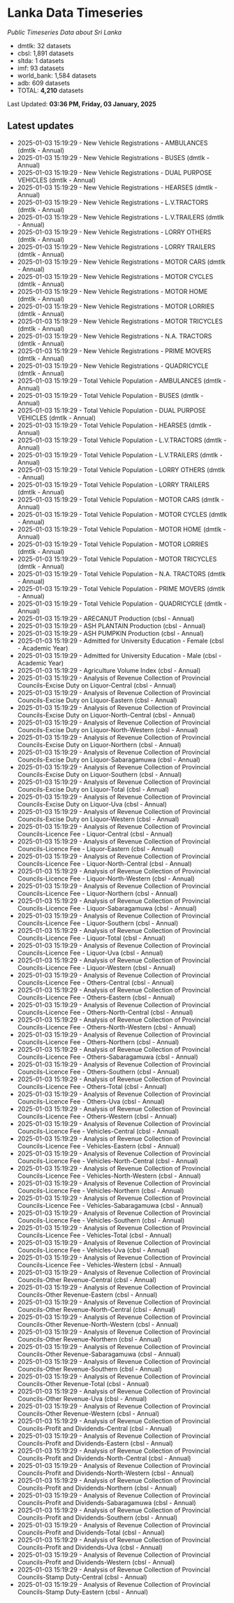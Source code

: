 # Lanka Data Timeseries
*Public Timeseries Data about Sri Lanka*

* dmtlk: 32 datasets
* cbsl: 1,891 datasets
* sltda: 1 datasets
* imf: 93 datasets
* world_bank: 1,584 datasets
* adb: 609 datasets
* TOTAL: **4,210** datasets

Last Updated: **03:36 PM, Friday, 03 January, 2025**

## Latest updates

* 2025-01-03 15:19:29 - New Vehicle Registrations - AMBULANCES (dmtlk - Annual)
* 2025-01-03 15:19:29 - New Vehicle Registrations - BUSES (dmtlk - Annual)
* 2025-01-03 15:19:29 - New Vehicle Registrations - DUAL PURPOSE VEHICLES (dmtlk - Annual)
* 2025-01-03 15:19:29 - New Vehicle Registrations - HEARSES (dmtlk - Annual)
* 2025-01-03 15:19:29 - New Vehicle Registrations - L.V.TRACTORS (dmtlk - Annual)
* 2025-01-03 15:19:29 - New Vehicle Registrations - L.V.TRAILERS (dmtlk - Annual)
* 2025-01-03 15:19:29 - New Vehicle Registrations - LORRY OTHERS (dmtlk - Annual)
* 2025-01-03 15:19:29 - New Vehicle Registrations - LORRY TRAILERS (dmtlk - Annual)
* 2025-01-03 15:19:29 - New Vehicle Registrations - MOTOR CARS (dmtlk - Annual)
* 2025-01-03 15:19:29 - New Vehicle Registrations - MOTOR CYCLES (dmtlk - Annual)
* 2025-01-03 15:19:29 - New Vehicle Registrations - MOTOR HOME (dmtlk - Annual)
* 2025-01-03 15:19:29 - New Vehicle Registrations - MOTOR LORRIES (dmtlk - Annual)
* 2025-01-03 15:19:29 - New Vehicle Registrations - MOTOR TRICYCLES (dmtlk - Annual)
* 2025-01-03 15:19:29 - New Vehicle Registrations - N.A. TRACTORS (dmtlk - Annual)
* 2025-01-03 15:19:29 - New Vehicle Registrations - PRIME MOVERS (dmtlk - Annual)
* 2025-01-03 15:19:29 - New Vehicle Registrations - QUADRICYCLE (dmtlk - Annual)
* 2025-01-03 15:19:29 - Total Vehicle Population - AMBULANCES (dmtlk - Annual)
* 2025-01-03 15:19:29 - Total Vehicle Population - BUSES (dmtlk - Annual)
* 2025-01-03 15:19:29 - Total Vehicle Population - DUAL PURPOSE VEHICLES (dmtlk - Annual)
* 2025-01-03 15:19:29 - Total Vehicle Population - HEARSES (dmtlk - Annual)
* 2025-01-03 15:19:29 - Total Vehicle Population - L.V.TRACTORS (dmtlk - Annual)
* 2025-01-03 15:19:29 - Total Vehicle Population - L.V.TRAILERS (dmtlk - Annual)
* 2025-01-03 15:19:29 - Total Vehicle Population - LORRY OTHERS (dmtlk - Annual)
* 2025-01-03 15:19:29 - Total Vehicle Population - LORRY TRAILERS (dmtlk - Annual)
* 2025-01-03 15:19:29 - Total Vehicle Population - MOTOR CARS (dmtlk - Annual)
* 2025-01-03 15:19:29 - Total Vehicle Population - MOTOR CYCLES (dmtlk - Annual)
* 2025-01-03 15:19:29 - Total Vehicle Population - MOTOR HOME (dmtlk - Annual)
* 2025-01-03 15:19:29 - Total Vehicle Population - MOTOR LORRIES (dmtlk - Annual)
* 2025-01-03 15:19:29 - Total Vehicle Population - MOTOR TRICYCLES (dmtlk - Annual)
* 2025-01-03 15:19:29 - Total Vehicle Population - N.A. TRACTORS (dmtlk - Annual)
* 2025-01-03 15:19:29 - Total Vehicle Population - PRIME MOVERS (dmtlk - Annual)
* 2025-01-03 15:19:29 - Total Vehicle Population - QUADRICYCLE (dmtlk - Annual)
* 2025-01-03 15:19:29 - ARECANUT Production (cbsl - Annual)
* 2025-01-03 15:19:29 - ASH PLANTAIN Production (cbsl - Annual)
* 2025-01-03 15:19:29 - ASH PUMPKIN Production (cbsl - Annual)
* 2025-01-03 15:19:29 - Admitted for University Education - Female (cbsl - Academic Year)
* 2025-01-03 15:19:29 - Admitted for University Education - Male (cbsl - Academic Year)
* 2025-01-03 15:19:29 - Agriculture Volume Index (cbsl - Annual)
* 2025-01-03 15:19:29 - Analysis of Revenue Collection of Provincial Councils-Excise Duty on Liquor-Central (cbsl - Annual)
* 2025-01-03 15:19:29 - Analysis of Revenue Collection of Provincial Councils-Excise Duty on Liquor-Eastern (cbsl - Annual)
* 2025-01-03 15:19:29 - Analysis of Revenue Collection of Provincial Councils-Excise Duty on Liquor-North-Central (cbsl - Annual)
* 2025-01-03 15:19:29 - Analysis of Revenue Collection of Provincial Councils-Excise Duty on Liquor-North-Western (cbsl - Annual)
* 2025-01-03 15:19:29 - Analysis of Revenue Collection of Provincial Councils-Excise Duty on Liquor-Northern (cbsl - Annual)
* 2025-01-03 15:19:29 - Analysis of Revenue Collection of Provincial Councils-Excise Duty on Liquor-Sabaragamuwa (cbsl - Annual)
* 2025-01-03 15:19:29 - Analysis of Revenue Collection of Provincial Councils-Excise Duty on Liquor-Southern (cbsl - Annual)
* 2025-01-03 15:19:29 - Analysis of Revenue Collection of Provincial Councils-Excise Duty on Liquor-Total (cbsl - Annual)
* 2025-01-03 15:19:29 - Analysis of Revenue Collection of Provincial Councils-Excise Duty on Liquor-Uva (cbsl - Annual)
* 2025-01-03 15:19:29 - Analysis of Revenue Collection of Provincial Councils-Excise Duty on Liquor-Western (cbsl - Annual)
* 2025-01-03 15:19:29 - Analysis of Revenue Collection of Provincial Councils-Licence Fee - Liquor-Central (cbsl - Annual)
* 2025-01-03 15:19:29 - Analysis of Revenue Collection of Provincial Councils-Licence Fee - Liquor-Eastern (cbsl - Annual)
* 2025-01-03 15:19:29 - Analysis of Revenue Collection of Provincial Councils-Licence Fee - Liquor-North-Central (cbsl - Annual)
* 2025-01-03 15:19:29 - Analysis of Revenue Collection of Provincial Councils-Licence Fee - Liquor-North-Western (cbsl - Annual)
* 2025-01-03 15:19:29 - Analysis of Revenue Collection of Provincial Councils-Licence Fee - Liquor-Northern (cbsl - Annual)
* 2025-01-03 15:19:29 - Analysis of Revenue Collection of Provincial Councils-Licence Fee - Liquor-Sabaragamuwa (cbsl - Annual)
* 2025-01-03 15:19:29 - Analysis of Revenue Collection of Provincial Councils-Licence Fee - Liquor-Southern (cbsl - Annual)
* 2025-01-03 15:19:29 - Analysis of Revenue Collection of Provincial Councils-Licence Fee - Liquor-Total (cbsl - Annual)
* 2025-01-03 15:19:29 - Analysis of Revenue Collection of Provincial Councils-Licence Fee - Liquor-Uva (cbsl - Annual)
* 2025-01-03 15:19:29 - Analysis of Revenue Collection of Provincial Councils-Licence Fee - Liquor-Western (cbsl - Annual)
* 2025-01-03 15:19:29 - Analysis of Revenue Collection of Provincial Councils-Licence Fee - Others-Central (cbsl - Annual)
* 2025-01-03 15:19:29 - Analysis of Revenue Collection of Provincial Councils-Licence Fee - Others-Eastern (cbsl - Annual)
* 2025-01-03 15:19:29 - Analysis of Revenue Collection of Provincial Councils-Licence Fee - Others-North-Central (cbsl - Annual)
* 2025-01-03 15:19:29 - Analysis of Revenue Collection of Provincial Councils-Licence Fee - Others-North-Western (cbsl - Annual)
* 2025-01-03 15:19:29 - Analysis of Revenue Collection of Provincial Councils-Licence Fee - Others-Northern (cbsl - Annual)
* 2025-01-03 15:19:29 - Analysis of Revenue Collection of Provincial Councils-Licence Fee - Others-Sabaragamuwa (cbsl - Annual)
* 2025-01-03 15:19:29 - Analysis of Revenue Collection of Provincial Councils-Licence Fee - Others-Southern (cbsl - Annual)
* 2025-01-03 15:19:29 - Analysis of Revenue Collection of Provincial Councils-Licence Fee - Others-Total (cbsl - Annual)
* 2025-01-03 15:19:29 - Analysis of Revenue Collection of Provincial Councils-Licence Fee - Others-Uva (cbsl - Annual)
* 2025-01-03 15:19:29 - Analysis of Revenue Collection of Provincial Councils-Licence Fee - Others-Western (cbsl - Annual)
* 2025-01-03 15:19:29 - Analysis of Revenue Collection of Provincial Councils-Licence Fee - Vehicles-Central (cbsl - Annual)
* 2025-01-03 15:19:29 - Analysis of Revenue Collection of Provincial Councils-Licence Fee - Vehicles-Eastern (cbsl - Annual)
* 2025-01-03 15:19:29 - Analysis of Revenue Collection of Provincial Councils-Licence Fee - Vehicles-North-Central (cbsl - Annual)
* 2025-01-03 15:19:29 - Analysis of Revenue Collection of Provincial Councils-Licence Fee - Vehicles-North-Western (cbsl - Annual)
* 2025-01-03 15:19:29 - Analysis of Revenue Collection of Provincial Councils-Licence Fee - Vehicles-Northern (cbsl - Annual)
* 2025-01-03 15:19:29 - Analysis of Revenue Collection of Provincial Councils-Licence Fee - Vehicles-Sabaragamuwa (cbsl - Annual)
* 2025-01-03 15:19:29 - Analysis of Revenue Collection of Provincial Councils-Licence Fee - Vehicles-Southern (cbsl - Annual)
* 2025-01-03 15:19:29 - Analysis of Revenue Collection of Provincial Councils-Licence Fee - Vehicles-Total (cbsl - Annual)
* 2025-01-03 15:19:29 - Analysis of Revenue Collection of Provincial Councils-Licence Fee - Vehicles-Uva (cbsl - Annual)
* 2025-01-03 15:19:29 - Analysis of Revenue Collection of Provincial Councils-Licence Fee - Vehicles-Western (cbsl - Annual)
* 2025-01-03 15:19:29 - Analysis of Revenue Collection of Provincial Councils-Other Revenue-Central (cbsl - Annual)
* 2025-01-03 15:19:29 - Analysis of Revenue Collection of Provincial Councils-Other Revenue-Eastern (cbsl - Annual)
* 2025-01-03 15:19:29 - Analysis of Revenue Collection of Provincial Councils-Other Revenue-North-Central (cbsl - Annual)
* 2025-01-03 15:19:29 - Analysis of Revenue Collection of Provincial Councils-Other Revenue-North-Western (cbsl - Annual)
* 2025-01-03 15:19:29 - Analysis of Revenue Collection of Provincial Councils-Other Revenue-Northern (cbsl - Annual)
* 2025-01-03 15:19:29 - Analysis of Revenue Collection of Provincial Councils-Other Revenue-Sabaragamuwa (cbsl - Annual)
* 2025-01-03 15:19:29 - Analysis of Revenue Collection of Provincial Councils-Other Revenue-Southern (cbsl - Annual)
* 2025-01-03 15:19:29 - Analysis of Revenue Collection of Provincial Councils-Other Revenue-Total (cbsl - Annual)
* 2025-01-03 15:19:29 - Analysis of Revenue Collection of Provincial Councils-Other Revenue-Uva (cbsl - Annual)
* 2025-01-03 15:19:29 - Analysis of Revenue Collection of Provincial Councils-Other Revenue-Western (cbsl - Annual)
* 2025-01-03 15:19:29 - Analysis of Revenue Collection of Provincial Councils-Profit and Dividends-Central (cbsl - Annual)
* 2025-01-03 15:19:29 - Analysis of Revenue Collection of Provincial Councils-Profit and Dividends-Eastern (cbsl - Annual)
* 2025-01-03 15:19:29 - Analysis of Revenue Collection of Provincial Councils-Profit and Dividends-North-Central (cbsl - Annual)
* 2025-01-03 15:19:29 - Analysis of Revenue Collection of Provincial Councils-Profit and Dividends-North-Western (cbsl - Annual)
* 2025-01-03 15:19:29 - Analysis of Revenue Collection of Provincial Councils-Profit and Dividends-Northern (cbsl - Annual)
* 2025-01-03 15:19:29 - Analysis of Revenue Collection of Provincial Councils-Profit and Dividends-Sabaragamuwa (cbsl - Annual)
* 2025-01-03 15:19:29 - Analysis of Revenue Collection of Provincial Councils-Profit and Dividends-Southern (cbsl - Annual)
* 2025-01-03 15:19:29 - Analysis of Revenue Collection of Provincial Councils-Profit and Dividends-Total (cbsl - Annual)
* 2025-01-03 15:19:29 - Analysis of Revenue Collection of Provincial Councils-Profit and Dividends-Uva (cbsl - Annual)
* 2025-01-03 15:19:29 - Analysis of Revenue Collection of Provincial Councils-Profit and Dividends-Western (cbsl - Annual)
* 2025-01-03 15:19:29 - Analysis of Revenue Collection of Provincial Councils-Stamp Duty-Central (cbsl - Annual)
* 2025-01-03 15:19:29 - Analysis of Revenue Collection of Provincial Councils-Stamp Duty-Eastern (cbsl - Annual)